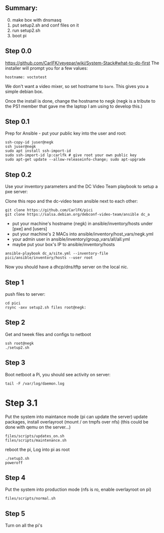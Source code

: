## Summary:
 0. make box with dnsmasq
 1. put setup2.sh and conf files on it
 2. run setup2.sh
 3. boot pi


## Step 0.0
https://github.com/CarlFK/veyepar/wiki/System-Stack#what-to-do-first
The installer will prompt you for a few values:
```
hostname: voctotest
```
We don't want a video mixer, so set hostname to `bare`.  This gives you a simple debian box.

Once the install is done, change the hostname to negk (negk is a tribute to the PS1 member that gave me the laptop I am using to develop this.)

## Step 0.1
Prep for Ansible - put your public key into the user and root:
```
ssh-copy-id juser@negk
ssh juser@negk
sudo apt install ssh-import-id
sudo ssh-import-id lp:carlfk # give root your own public key
sudo apt-get update --allow-releaseinfo-change; sudo apt-upgrade
```

## Step 0.2
Use your inventory parameters and the DC Video Team playbook to setup a pxe server:

Clone this repo and the dc-video team ansible next to each other:
```
git clone https://github.com/CarlFK/pici
git clone https://salsa.debian.org/debconf-video-team/ansible dc_a
```
 - put your machine's hostname (negk) in ansible/inventory/hosts under [pxe] and [users]
 - put your machine's 2 MACs into ansible/inventory/host_vars/negk.yml
 - your admin user in ansible/inventory/group_vars/all/all.yml
 - maybe put your box's IP to ansible/inventory/hosts

```
ansible-playbook dc_a/site.yml --inventory-file pici/ansible/inventory/hosts --user root
```
Now you should have a dhcp/dns/tftp server on the local nic.

## Step 1
push files to server:
```
cd pici
rsync -axv setup2.sh files root@negk:
```
## Step 2
Get and tweek files and configs to netboot
```
ssh root@negk
./setup2.sh
```
## Step 3
Boot netboot a Pi, you should see activity on server:
```
tail -F /var/log/daemon.log
```
# Step 3.1
Put the system into maintance mode (pi can update the server)
update packages, install overlayroot (mount / on tmpfs over nfs)
(this could be done with qemu on the server...)
```
files/scripts/updates_on.sh
files/scripts/maintenance.sh
```
reboot the pi,
Log into pi as root
```
./setup3.sh
poweroff
```
## Step 4
Put the system into production mode (nfs is ro, enable overlayroot on pi)
```
files/scripts/normal.sh
```
## Step 5
Turn on all the pi's

